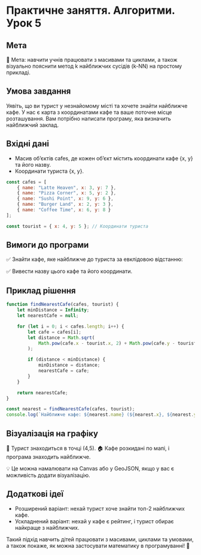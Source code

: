 # Практичне заняття. Алгоритми. Урок 5

## Мета

📌 Мета: навчити учнів працювати з масивами та циклами, а також візуально пояснити метод k найближчих сусідів (k-NN) на простому прикладі.

## Умова завдання

Уявіть, що ви турист у незнайомому місті та хочете знайти найближче кафе. У нас є карта з координатами кафе та ваше поточне місце розташування. Вам потрібно написати програму, яка визначить найближчий заклад.

## Вхідні дані

- Масив об’єктів cafes, де кожен об’єкт містить координати кафе {x, y} та його назву.
- Координати туриста {x, y}.

```javascript
const cafes = [
    { name: "Latte Heaven", x: 3, y: 7 },
    { name: "Pizza Corner", x: 5, y: 2 },
    { name: "Sushi Point", x: 9, y: 6 },
    { name: "Burger Land", x: 2, y: 3 },
    { name: "Coffee Time", x: 6, y: 8 }
];

const tourist = { x: 4, y: 5 }; // Координати туриста
```

## Вимоги до програми

✅ Знайти кафе, яке найближче до туриста за евклідовою відстанню:

✅ Вивести назву цього кафе та його координати.

## Приклад рішення

```javascript
function findNearestCafe(cafes, tourist) {
    let minDistance = Infinity;
    let nearestCafe = null;

    for (let i = 0; i < cafes.length; i++) {
        let cafe = cafes[i];
        let distance = Math.sqrt(
            Math.pow(cafe.x - tourist.x, 2) + Math.pow(cafe.y - tourist.y, 2)
        );

        if (distance < minDistance) {
            minDistance = distance;
            nearestCafe = cafe;
        }
    }

    return nearestCafe;
}

const nearest = findNearestCafe(cafes, tourist);
console.log(`Найближче кафе: ${nearest.name} (${nearest.x}, ${nearest.y})`);
```

## Візуалізація на графіку

📍 Турист знаходиться в точці (4,5).
🏠 Кафе розкидані по мапі, і програма знаходить найближче.

💡 Це можна намалювати на Canvas або у GeoJSON, якщо у вас є можливість додати візуалізацію.

## Додаткові ідеї

- Розширений варіант: нехай турист хоче знайти топ-2 найближчих кафе.
- Ускладнений варіант: нехай у кафе є рейтинг, і турист обирає найкраще з найближчих.

Такий підхід навчить дітей працювати з масивами, циклами та умовами, а також покаже, як можна застосувати математику в програмуванні! 🚀
